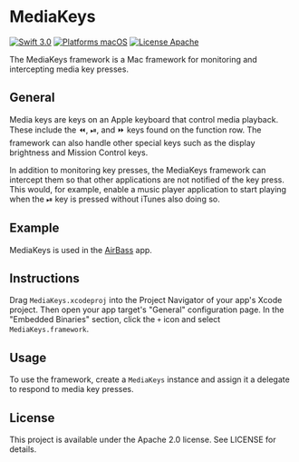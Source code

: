 MediaKeys
=========

[![Swift 3.0](https://img.shields.io/badge/Swift-3.0-orange.svg?style=flat)](https://developer.apple.com/swift/)
[![Platforms macOS](https://img.shields.io/badge/Platforms-macOS-lightgray.svg?style=flat)](http://www.apple.com/macos/)
[![License Apache](https://img.shields.io/badge/License-APACHE2-blue.svg?style=flat)](https://www.apache.org/licenses/LICENSE-2.0.html)

The MediaKeys framework is a Mac framework for monitoring and intercepting media key presses.

General
-------
Media keys are keys on an Apple keyboard that control media playback. These include the ⏪, ⏯, and ⏩ keys found on the function row. The framework can also handle other special keys such as the display brightness and Mission Control keys.

In addition to monitoring key presses, the MediaKeys framework can intercept them so that other applications are not notified of the key press. This would, for example, enable a music player application to start playing when the ⏯ key is pressed without iTunes also doing so.

Example
-------
MediaKeys is used in the [AirBass](https://github.com/jenghis/airbass) app.

Instructions
------------
Drag `MediaKeys.xcodeproj` into the Project Navigator of your app's Xcode project. Then open your app target's "General" configuration page. In the "Embedded Binaries" section, click the `+` icon and select `MediaKeys.framework`.

Usage
-----
To use the framework, create a `MediaKeys` instance and assign it a delegate to respond to media key presses.

License
-------
This project is available under the Apache 2.0 license. See LICENSE for details.

